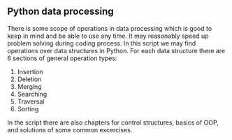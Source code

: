 ## Python data processing

There is some scope of operations in data processing which is good to keep in mind and be able to use any time. 
It may reasonably speed up problem solving during coding process.
In this script we may find operations over data structures in Python. 
For each data structure there are 6 sections of general operation types: 

1. Insertion
2. Deletion
3. Merging
4. Searching
5. Traversal
6. Sorting

In the script there are also chapters for control structures, basics of OOP, and solutions of some common excercises.